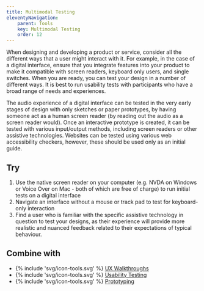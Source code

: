 ```yaml
---
title: Multimodal Testing
eleventyNavigation:
    parent: Tools
    key: Multimodal Testing
    order: 12
---
```


When designing and developing a product or service, consider all the different ways that a user might interact with it.
For example, in the case of a digital interface, ensure that you integrate features into your product to make it
compatible with screen readers, keyboard only users, and single switches. When you are ready, you can test your design
in a number of different ways. It is best to run usability tests with participants who have a broad range of needs and
experiences.

The audio experience of a digital interface can be tested in the very early stages of design with only sketches or paper
prototypes, by having someone act as a human screen reader (by reading out the audio as a screen reader would). Once an
interactive prototype is created, it can be tested with various input/output methods, including screen readers or other
assistive technologies. Websites can be tested using various web accessibility checkers, however, these should be used
only as an initial guide.

## Try

1. Use the native screen reader on your computer (e.g. NVDA on Windows or Voice Over on Mac - both of which are free of
   charge) to run initial tests on a digital interface
2. Navigate an interface without a mouse or track pad to test for keyboard-only interaction
3. Find a user who is familiar with the specific assistive technology in question to test your designs, as their
   experience will provide more realistic and nuanced feedback related to their expectations of typical behaviour.

## Combine with

* {% include 'svg/icon-tools.svg' %} [UX Walkthroughs](/tools/UXWalkthroughs.html)
* {% include 'svg/icon-tools.svg' %} [Usability Testing](/tools/UsabilityTesting.html)
* {% include 'svg/icon-tools.svg' %} [Prototyping](/tools/Prototyping.html)
